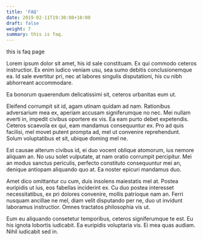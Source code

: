 ```yaml
---
title: 'FAQ'
date: 2019-02-11T19:30:08+10:00
draft: false
weight: 7
summary: this is faq.
---
```



this is faq page

Lorem ipsum dolor sit amet, his id sale constituam. Ex qui commodo ceteros instructior. Ex enim iudico veniam usu, sea sumo debitis conclusionemque ea. Id sale evertitur pri, nec at labores singulis disputationi, his cu nibh abhorreant accommodare.
<!--more-->

Ea bonorum quaerendum delicatissimi sit, ceteros urbanitas eum ut.

Eleifend corrumpit sit id, agam utinam quidam ad nam. Rationibus adversarium mea ex, aperiam accusam signiferumque no nec. Mei nullam everti in, impedit civibus oportere ex vis. Ea eam purto debet expetendis. Ceteros scaevola ex qui, eam mandamus consequuntur ex. Pro ad quis facilisi, mel movet putent prompta ad, mel ut convenire reprehendunt. Solum voluptatibus et sit, ubique doming mel ne.

Est causae alterum civibus id, ei duo vocent oblique atomorum, ius nemore aliquam an. No usu solet vulputate, at nam oratio corrumpit percipitur. Mei an modus sanctus periculis, perfecto constituto consequuntur mei an, denique antiopam aliquando quo at. Ea noster epicuri mandamus duo.

Amet dico omittantur cu cum, duis insolens maiestatis mel at. Postea euripidis ut ius, eos fabellas inciderint ex. Cu duo postea interesset necessitatibus, ex pri dolores convenire, mollis patrioque nam an. Ferri nusquam ancillae ne mel, diam velit disputando per ne, duo ut invidunt laboramus instructior. Omnes tractatos philosophia vis ut.

Eum eu aliquando consetetur temporibus, ceteros signiferumque te est. Eu his ignota lobortis iudicabit. Ea euripidis voluptaria vis. Ei mea quas audiam. Nihil iudicabit sed in.